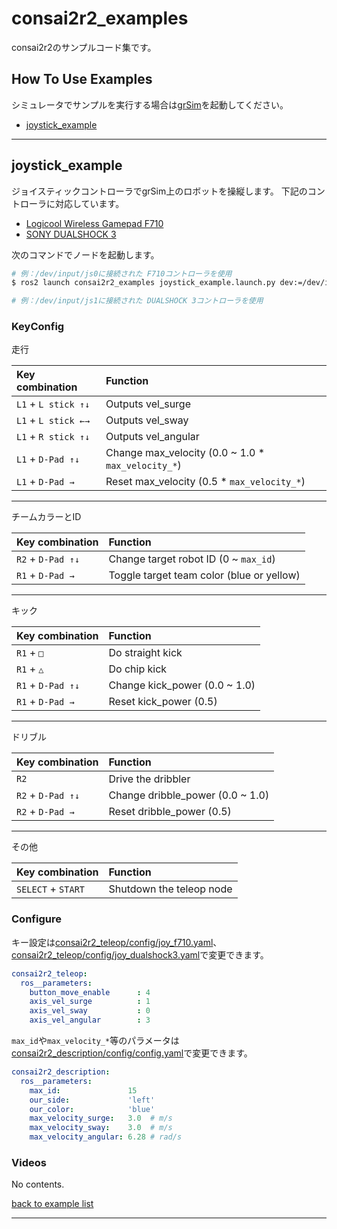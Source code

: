 # consai2r2_examples

consai2r2のサンプルコード集です。

## How To Use Examples

シミュレータでサンプルを実行する場合は[grSim](https://github.com/RoboCup-SSL/grSim)を起動してください。

- [joystick_example](#joystick_example)

---

## joystick_example


ジョイスティックコントローラでgrSim上のロボットを操縦します。
下記のコントローラに対応しています。

- [Logicool Wireless Gamepad F710](https://gaming.logicool.co.jp/ja-jp/products/gamepads/f710-wireless-gamepad.html#940-0001440)
- [SONY DUALSHOCK 3](https://www.jp.playstation.com/ps3/peripheral/cechzc2j.html)

次のコマンドでノードを起動します。

```sh
# 例：/dev/input/js0に接続された F710コントローラを使用
$ ros2 launch consai2r2_examples joystick_example.launch.py dev:=/dev/input/js0 joyconfig:=f710      

# 例：/dev/input/js1に接続された DUALSHOCK 3コントローラを使用
```

### KeyConfig

走行

|Key combination|Function|
|:---|:---|
|`L1` + `L stick ↑↓`|Outputs vel_surge|
|`L1` + `L stick ←→`|Outputs vel_sway|
|`L1` + `R stick ↑↓`|Outputs vel_angular|
|`L1` + `D-Pad ↑↓`|Change max_velocity (0.0 ~ 1.0 * `max_velocity_*`)|
|`L1` + `D-Pad →`|Reset max_velocity (0.5 * `max_velocity_*`)|

---

チームカラーとID

|Key combination|Function|
|:---|:---|
|`R2` + `D-Pad ↑↓`|Change target robot ID (0 ~ `max_id`)|
|`R1` + `D-Pad →`|Toggle target team color (blue or yellow)|

---

キック

|Key combination|Function|
|:---|:---|
|`R1` + `□`|Do straight kick|
|`R1` + `△`|Do chip kick|
|`R1` + `D-Pad ↑↓`|Change kick_power (0.0 ~ 1.0)|
|`R1` + `D-Pad →`|Reset kick_power (0.5)|

---

ドリブル

|Key combination|Function|
|:---|:---|
|`R2` |Drive the dribbler|
|`R2` + `D-Pad ↑↓`|Change dribble_power (0.0 ~ 1.0)|
|`R2` + `D-Pad →`|Reset dribble_power (0.5)|

---

その他

|Key combination|Function|
|:---|:---|
|`SELECT` + `START` |Shutdown the teleop node|

### Configure

キー設定は[consai2r2_teleop/config/joy_f710.yaml](../consai2r2_teleop/config/joy_f710.yaml)、
[consai2r2_teleop/config/joy_dualshock3.yaml](../consai2r2_teleop/config/joy_dualshock3.yaml)で変更できます。

```yaml
consai2r2_teleop:
  ros__parameters:
    button_move_enable      : 4
    axis_vel_surge          : 1
    axis_vel_sway           : 0
    axis_vel_angular        : 3
```

`max_id`や`max_velocity_*`等のパラメータは[consai2r2_description/config/config.yaml](../consai2r2_description/config/config.yaml)で変更できます。

```yaml
consai2r2_description:
  ros__parameters:
    max_id:               15
    our_side:             'left'
    our_color:            'blue'
    max_velocity_surge:   3.0  # m/s
    max_velocity_sway:    3.0  # m/s
    max_velocity_angular: 6.28 # rad/s
```

### Videos

No contents.

[back to example list](#how-to-use-examples)

---
